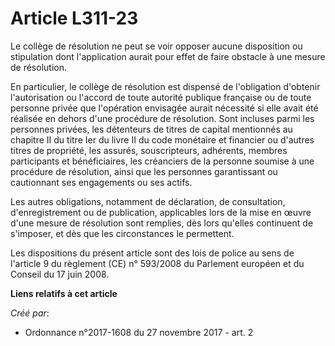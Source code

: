 # Article L311-23

Le collège de résolution ne peut se voir opposer aucune disposition ou stipulation dont l'application aurait pour effet de
faire obstacle à une mesure de résolution.

En particulier, le collège de résolution est dispensé de l'obligation d'obtenir l'autorisation ou l'accord de toute autorité
publique française ou de toute personne privée que l'opération envisagée aurait nécessité si elle avait été réalisée en
dehors d'une procédure de résolution. Sont incluses parmi les personnes privées, les détenteurs de titres de capital
mentionnés au chapitre II du titre Ier du livre II du code monétaire et financier ou d'autres titres de propriété, les
assurés, souscripteurs, adhérents, membres participants et bénéficiaires, les créanciers de la personne soumise à une
procédure de résolution, ainsi que les personnes garantissant ou cautionnant ses engagements ou ses actifs.

Les autres obligations, notamment de déclaration, de consultation, d'enregistrement ou de publication, applicables lors de la
mise en œuvre d'une mesure de résolution sont remplies, dès lors qu'elles continuent de s'imposer, et dès que les
circonstances le permettent.

Les dispositions du présent article sont des lois de police au sens de l'article 9 du règlement (CE) n° 593/2008 du Parlement
européen et du Conseil du 17 juin 2008.

**Liens relatifs à cet article**

_Créé par_:

  - Ordonnance n°2017-1608 du 27 novembre 2017 - art. 2
